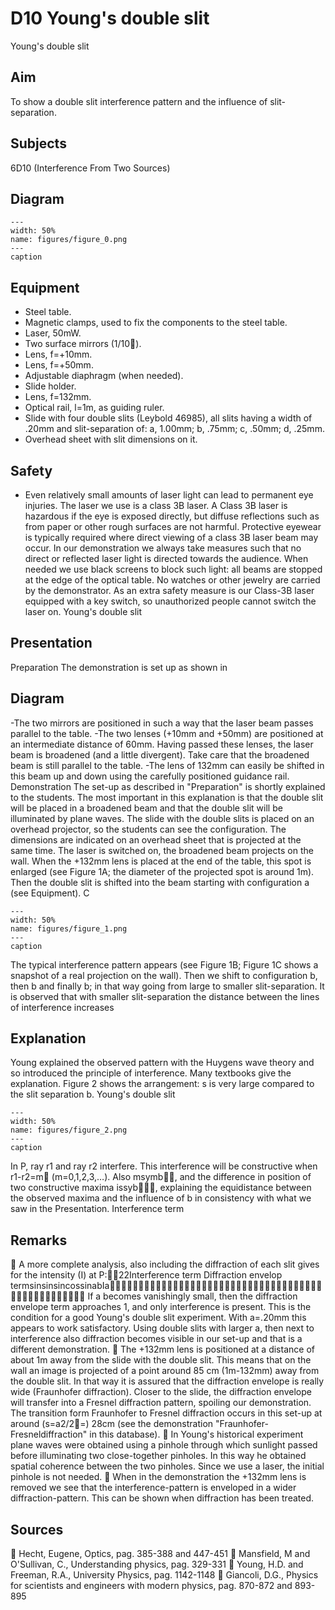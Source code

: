 # D10 Young's double slit 
 Young's double slit   
  
## Aim   
 To show a double slit interference pattern and the influence of slit-separation.    
  
## Subjects   
 6D10 (Interference From Two Sources)   
  
## Diagram   
   
```{figure} figures/figure_0.png  
---  
width: 50%  
name: figures/figure_0.png  
---  
caption  
``` 
    
  
## Equipment   
 
 *  Steel table. 
 *  Magnetic clamps, used to fix the components to the steel table. 
 *  Laser, 50mW. 
 *  Two surface mirrors (1/10). 
 *  Lens, f=+10mm. 
 *  Lens, f=+50mm. 
 *  Adjustable diaphragm (when needed). 
 *  Slide holder. 
 *  Lens, f=132mm. 
 *  Optical rail, l=1m, as guiding ruler. 
 *  Slide with four double slits (Leybold 46985), all slits having a width of .20mm and slit-separation of: a, 1.00mm; b, .75mm; c, .50mm; d, .25mm. 
 *  Overhead sheet with slit dimensions on it.   
  
## Safety   
 
 *  Even relatively small amounts of laser light can lead to permanent eye injuries. The laser we use is a class 3B laser. A Class 3B laser is hazardous if the eye is exposed directly, but diffuse reflections such as from paper or other rough surfaces are not harmful.  Protective eyewear is typically required where direct viewing of a class 3B laser beam may occur.  In our demonstration we always take measures such that no direct or reflected laser light is directed towards the audience. When needed we use black screens to block such light: all beams are stopped at the edge of the optical table. No watches or other jewelry are carried by the demonstrator. As an extra safety measure is our Class-3B laser equipped with a key switch, so unauthorized people cannot switch the laser on. Young's double slit
    
  
## Presentation   
 Preparation The demonstration is set up as shown in   
  
## Diagram   
 -The two mirrors are positioned in such a way that the laser beam passes parallel to the table. -The two lenses (+10mm and +50mm) are positioned at an intermediate distance of 60mm. Having passed these lenses, the laser beam is broadened (and a little divergent). Take care that the broadened beam is still parallel to the table. -The lens of 132mm can easily be shifted in this beam up and down using the carefully positioned guidance rail. Demonstration The set-up as described in "Preparation" is shortly explained to the students. The most important in this explanation is that the double slit will be placed in a broadened beam and that the double slit will be illuminated by plane waves. The slide with the double slits is placed on an overhead projector, so the students can see the configuration. The dimensions are indicated on an overhead sheet that is projected at the same time. The laser is switched on, the broadened beam projects on the wall. When the +132mm lens is placed at the end of the table, this spot is enlarged (see Figure 1A; the diameter of the projected spot is around 1m). Then the double slit is shifted into the beam starting with configuration a (see Equipment).  C  
```{figure} figures/figure_1.png  
---  
width: 50%  
name: figures/figure_1.png  
---  
caption  
``` 
 The typical interference pattern appears (see Figure 1B; Figure 1C shows a snapshot of a real projection on the wall). Then we shift to configuration b, then b and finally b; in that way going from large to smaller slit-separation. It is observed that with smaller slit-separation the distance between the lines of interference increases   
  
## Explanation   
 Young explained the observed pattern with the Huygens wave theory and so introduced the principle of interference. Many textbooks give the explanation. Figure 2 shows the arrangement: s is very large compared to the slit separation b.  Young's double slit   
```{figure} figures/figure_2.png  
---  
width: 50%  
name: figures/figure_2.png  
---  
caption  
``` 
 In P, ray r1 and ray r2 interfere. This interference will be constructive when r1-r2=m (m=0,1,2,3,…). Also msymb, and the difference in position of two constructive maxima issyb, explaining the equidistance between the observed maxima and the influence of b in consistency with what we saw in the Presentation. Interference term   
  
## Remarks   
  A more complete analysis, also including the diffraction of each slit gives for the intensity (I) at P:22Interference     term Diffraction envelop termsinsinsincossinabIa  If a becomes vanishingly small, then the diffraction envelope term approaches 1, and only interference is present. This is the condition for a good Young's double slit experiment. With a=.20mm this appears to work satisfactory. Using double slits with larger a, then next to interference also diffraction becomes visible in our set-up and that is a different demonstration.  The +132mm lens is positioned at a distance of about 1m away from the slide with the double slit. This means that on the wall an image is projected of a point around 85 cm (1m-132mm) away from the double slit. In that way it is assured that the diffraction envelope is really wide (Fraunhofer diffraction). Closer to the slide, the diffraction envelope will transfer into a Fresnel diffraction pattern, spoiling our demonstration. The transition form Fraunhofer to Fresnel diffraction occurs in this set-up at around (s=a2/2=) 28cm (see the demonstration "Fraunhofer-Fresneldiffraction" in this database).  In Young's historical experiment plane waves were obtained using a pinhole through which sunlight passed before illuminating two close-together pinholes. In this way he obtained spatial coherence between the two pinholes. Since we use a laser, the initial pinhole is not needed.  When in the demonstration the +132mm lens is removed we see that the interference-pattern is enveloped in a wider diffraction-pattern. This can be shown when diffraction has been treated.     
  
## Sources   
  Hecht, Eugene, Optics, pag. 385-388 and 447-451  Mansfield, M and O'Sullivan, C., Understanding physics, pag. 329-331  Young, H.D. and Freeman, R.A., University Physics, pag. 1142-1148  Giancoli, D.G., Physics for scientists and engineers with modern physics, pag. 870-872 and 893-895   